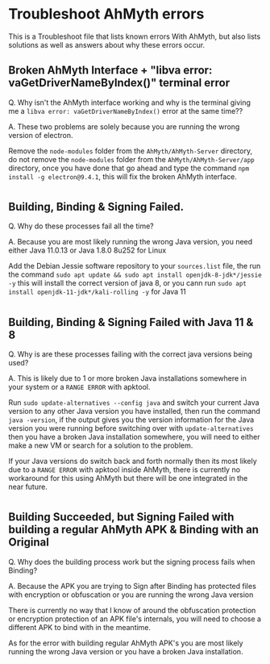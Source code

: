 # Troubleshoot AhMyth errors
This is a Troubleshoot file that lists known errors With AhMyth, 
but also lists solutions as well as answers about why these 
errors occur.

## Broken AhMyth Interface + "libva error: vaGetDriverNameByIndex()" terminal error
Q. Why isn't the AhMyth interface working and why is the terminal giving me a `libva error: vaGetDriverNameByIndex()` error at the same time??

A. These two problems are solely because you are running the wrong version of electron.

Remove the `node-modules` folder from the `AhMyth/AhMyth-Server` directory, do not remove the `node-modules` folder from the `AhMyth/AhMyth-Server/app` directory, once you have done that go ahead and type the command `npm install -g electron@9.4.1`, this will fix the broken AhMyth interface.
#
## Building, Binding & Signing Failed.
Q. Why do these processes fail all the time?

A. Because you are most likely running the wrong Java version, you need either Java 11.0.13 or Java 1.8.0 8u252 for Linux

Add the Debian Jessie software repository to your `sources.list` file, the run the command `sudo apt update && sudo apt install openjdk-8-jdk*/jessie -y` this will install the correct version of java 8, or you cann run `sudo apt install openjdk-11-jdk*/kali-rolling -y` for Java 11
#
## Building, Binding & Signing Failed with Java 11 & 8
Q. Why is are these processes failing with the correct java versions being used?

A. This is likely due to 1 or more broken Java installations somewhere in your system or a `RANGE ERROR` with apktool.

Run `sudo update-alternatives --config java` and switch your current Java version to any other Java version you have installed, then run the command `java -version`, if the output gives you the version information for the Java version you were running before switching over with `update-alternatives` then you have a broken Java installation somewhere, you will need to either make a new VM or search for a solution to the problem. 

If your Java versions do switch back and forth normally then its most likely due to a `RANGE ERROR` with apktool inside AhMyth, there is currently no workaround for this using AhMyth but there will be one integrated in the near future.
#
## Building Succeeded, but Signing Failed with building a regular AhMyth APK & Binding with an Original
Q. Why does the building process work but the signing process fails when Binding?

A. Because the APK you are trying to Sign after Binding has protected files with encryption or obfuscation or you are running the wrong Java version

There is currently no way that I know of around the obfuscation protection or encryption protection of an APK file's internals, you will need to choose a different APK to bind with in the meantime. 

As for the error with building regular AhMyth APK's you are most likely running the wrong Java version or you have a broken Java installation.
